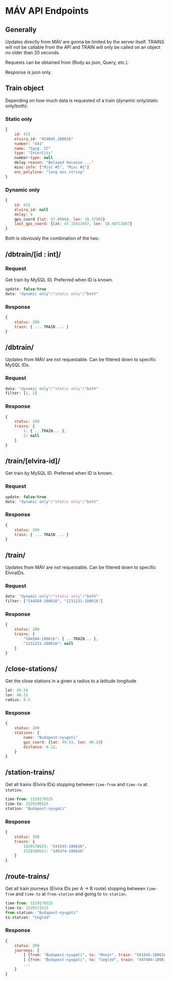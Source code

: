 # MÁV API Endpoints

## Generally

Updates directly from MÁV are gonna be limited by the server itself. TRAINS will not be callable from the API and TRAIN will only be called on an object no older than 20 seconds.

Requests can be obtained from (Body as json, Query, etc.).

Response is json only.

## Train object

Depending on how much data is requested of a train (dynamic only/static only/both):

### Static only

```js
{
    id: 415
    elvira_id: "454845_180616"
    number: "441"
    name: "Sgsg. IC"
    type: "InterCity"
    number-type: null
    delay-reason: "Delayed because ..."
    misc-info: ["Misc #1", "Misc #2"]
    enc_polyline: "long ass string"
}
```

### Dynamic only

```js
{
    id: 415
    elvira_id: null
    delay: 4
    gps_coord {lat: 47.09868, lon: 18.37985}
    last_gps_coord: {lat: 47.15413667, lon: 18.40711667}
}
```

Both is obviously the combination of the two.

## /dbtrain/[id : int]/

### Request

Get train by MySQL ID. Preferred when ID is known.

```js
update: false/true
data: "dynamic only"/"static only"/"both"
```

### Response

```js
{
    status: 200
    train: { ... TRAIN ... }
}
```

## /dbtrain/

Updates from MÁV are not requestable. Can be filtered down to specific MySQL IDs.

### Request

```js
data: "dynamic only"/"static only"/"both"
filter: [1, 2]
```

### Response

```js
{
    status: 200
    trains: {
        1: { ...TRAIN... },
        2: null
    }
}
```

## /train/[elvira-id]/

Get train by MySQL ID. Preferred when ID is known.

### Request

```js
update: false/true
data: "dynamic only"/"static only"/"both"
```

### Response

```js
{
    status: 200
    train: { ... TRAIN ... }
}
```

## /train/

Updates from MÁV are not requestable. Can be filtered down to specific ElviraIDs.

### Request

```js
data: "dynamic only"/"static only"/"both"
filter: ["544584-180616", "1231231-180616"]
```

### Response

```js
{
    status: 200
    trains: {
        "544584-180616": { ...TRAIN... },
        "1231231-180616": null
    }
}
```

## /close-stations/

Get the close stations in a given a radius to a latitude longitude

```js
lat: 49.54
lon: 40.25
radius: 0.5
```

### Response

```js
{
    status: 200
    stations: { 
        name: "Budapest-nyugati"
        gps_coord: {lat: 49.53, lon: 40.24} 
        distance: 0.12,
    }
}
```

## /station-trains/

Get all trains (Elvira IDs) stopping between `time-from` and `time-to` at `station`.

```js
time-from: 1529170525
time-to: 1529190525
station: "Budapest-nyugati"
```

### Response

```js
{
    status: 200
    trains: {
        1529170625: "541545-180616",
        1529180621: "145474-180616"
    }
}
```

## /route-trains/

Get all train journeys (Elvira IDs per A -> B route) stopping between `time-from` and `time-to` at `from-station` and going to `to-station`.

```js
time-from: 1529170525
time-to: 1529171525
from-station: "Budapest-nyugati"
to-station: "Cegléd"
```

### Response

```js
{
    status: 200
    journeys: {
        [ {from: "Budapest-nyugati", to: "Monor", train: "541545-180616" }, {from: "Monor", to: "Cegléd", train: "458445-180616"} ],
        [ {from: "Budapest-nyugati", to: "Cegléd", train: "447484-180616" } ],
        ...
    }
}
```